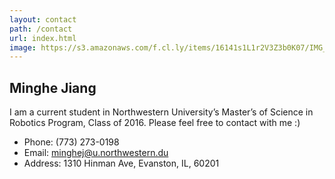 ```yaml
---
layout: contact
path: /contact
url: index.html
image: https://s3.amazonaws.com/f.cl.ly/items/16141s1L1r2V3Z3b0K07/IMG_6664.JPG
---
```


## Minghe Jiang
I am a current student in Northwestern University’s Master’s of Science in Robotics Program, Class of 2016. Please feel free to contact with me :)

* Phone: (773) 273-0198
* Email: minghej@u.northwestern.du
* Address: 1310 Hinman Ave, Evanston, IL, 60201
